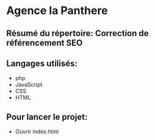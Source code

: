 # Agence la Panthere

## Résumé du répertoire: Correction de référencement SEO

## Langages utilisés: 
  * php
  * JavaScript
  * CSS
  * HTML

## Pour lancer le projet:
  * Ouvrir index.html
